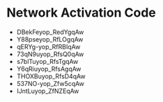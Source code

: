 # Network Activation Code
* DBekFeyop_RedYgqAw
* Y88pseyop_RfLOgqAw
* qERYg-yop_RfRBIqAw
* 73qN9uyop_RfsQ0qAw
* s7blTuyop_RfsTgqAw
* Y6qRiuyop_RfsAgqAw
* THOXBuyop_RfsD4qAw
* 537NO-yop_Zfw5cqAw
* IJntLuyop_ZfNZEqAw